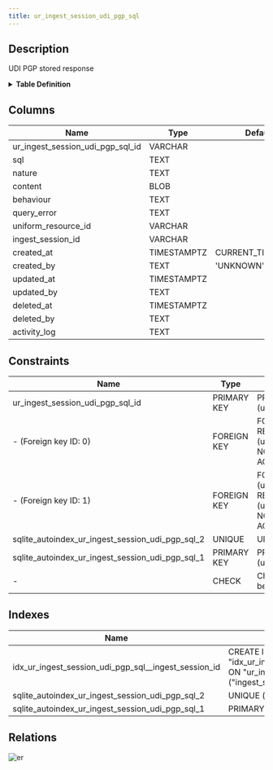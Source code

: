 ```yaml
---
title: ur_ingest_session_udi_pgp_sql
---
```


## Description

UDI PGP stored response

<details>
<summary><strong>Table Definition</strong></summary>

```sql
CREATE TABLE "ur_ingest_session_udi_pgp_sql" (
    "ur_ingest_session_udi_pgp_sql_id" VARCHAR PRIMARY KEY NOT NULL,
    "sql" TEXT NOT NULL,
    "nature" TEXT NOT NULL,
    "content" BLOB,
    "behaviour" TEXT CHECK(json_valid(behaviour) OR behaviour IS NULL),
    "query_error" TEXT,
    "uniform_resource_id" VARCHAR,
    "ingest_session_id" VARCHAR,
    "created_at" TIMESTAMPTZ DEFAULT CURRENT_TIMESTAMP,
    "created_by" TEXT DEFAULT 'UNKNOWN',
    "updated_at" TIMESTAMPTZ,
    "updated_by" TEXT,
    "deleted_at" TIMESTAMPTZ,
    "deleted_by" TEXT,
    "activity_log" TEXT,
    FOREIGN KEY("uniform_resource_id") REFERENCES "uniform_resource"("uniform_resource_id"),
    FOREIGN KEY("ingest_session_id") REFERENCES "ur_ingest_session"("ur_ingest_session_id"),
    UNIQUE("sql", "ingest_session_id")
)
```

</details>

## Columns

| Name                             | Type        | Default           | Nullable | Parents                                                                             | Comment                                                 |
| -------------------------------- | ----------- | ----------------- | -------- | ----------------------------------------------------------------------------------- | ------------------------------------------------------- |
| ur_ingest_session_udi_pgp_sql_id | VARCHAR     |                   | false    |                                                                                     | ur_ingest_session_udi_pgp_sql ULID primary key          |
| sql                              | TEXT        |                   | false    |                                                                                     | full query for the response                             |
| nature                           | TEXT        |                   | false    |                                                                                     | type of sql. DDL, DQL or DML                            |
| content                          | BLOB        |                   | true     |                                                                                     | raw response                                            |
| behaviour                        | TEXT        |                   | true     |                                                                                     | the query configuration passed in the comment           |
| query_error                      | TEXT        |                   | true     |                                                                                     |                                                         |
| uniform_resource_id              | VARCHAR     |                   | true     | [uniform_resource](/docs/standard-library/rssd-schema/uniform_resource)   | uniform_resource row ID of original content             |
| ingest_session_id                | VARCHAR     |                   | true     | [ur_ingest_session](/docs/standard-library/rssd-schema/ur_ingest_session) | {"isSqlDomainZodDescrMeta":true,"isVarChar":true}       |
| created_at                       | TIMESTAMPTZ | CURRENT_TIMESTAMP | true     |                                                                                     |                                                         |
| created_by                       | TEXT        | 'UNKNOWN'         | true     |                                                                                     |                                                         |
| updated_at                       | TIMESTAMPTZ |                   | true     |                                                                                     |                                                         |
| updated_by                       | TEXT        |                   | true     |                                                                                     |                                                         |
| deleted_at                       | TIMESTAMPTZ |                   | true     |                                                                                     |                                                         |
| deleted_by                       | TEXT        |                   | true     |                                                                                     |                                                         |
| activity_log                     | TEXT        |                   | true     |                                                                                     | {"isSqlDomainZodDescrMeta":true,"isJsonSqlDomain":true} |

## Constraints

| Name                                             | Type        | Definition                                                                                                                             |
| ------------------------------------------------ | ----------- | -------------------------------------------------------------------------------------------------------------------------------------- |
| ur_ingest_session_udi_pgp_sql_id                 | PRIMARY KEY | PRIMARY KEY (ur_ingest_session_udi_pgp_sql_id)                                                                                         |
| - (Foreign key ID: 0)                            | FOREIGN KEY | FOREIGN KEY (ingest_session_id) REFERENCES ur_ingest_session (ur_ingest_session_id) ON UPDATE NO ACTION ON DELETE NO ACTION MATCH NONE |
| - (Foreign key ID: 1)                            | FOREIGN KEY | FOREIGN KEY (uniform_resource_id) REFERENCES uniform_resource (uniform_resource_id) ON UPDATE NO ACTION ON DELETE NO ACTION MATCH NONE |
| sqlite_autoindex_ur_ingest_session_udi_pgp_sql_2 | UNIQUE      | UNIQUE (sql, ingest_session_id)                                                                                                        |
| sqlite_autoindex_ur_ingest_session_udi_pgp_sql_1 | PRIMARY KEY | PRIMARY KEY (ur_ingest_session_udi_pgp_sql_id)                                                                                         |
| -                                                | CHECK       | CHECK(json_valid(behaviour) OR behaviour IS NULL)                                                                                      |

## Indexes

| Name                                                 | Definition                                                                                                                  |
| ---------------------------------------------------- | --------------------------------------------------------------------------------------------------------------------------- |
| idx_ur_ingest_session_udi_pgp_sql__ingest_session_id | CREATE INDEX "idx_ur_ingest_session_udi_pgp_sql__ingest_session_id" ON "ur_ingest_session_udi_pgp_sql"("ingest_session_id") |
| sqlite_autoindex_ur_ingest_session_udi_pgp_sql_2     | UNIQUE (sql, ingest_session_id)                                                                                             |
| sqlite_autoindex_ur_ingest_session_udi_pgp_sql_1     | PRIMARY KEY (ur_ingest_session_udi_pgp_sql_id)                                                                              |

## Relations

![er](../../../../../assets/ur_ingest_session_udi_pgp_sql.svg)
